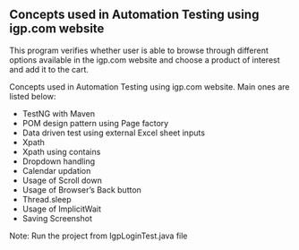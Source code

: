 Concepts used in Automation Testing using igp.com website
------------------------------------------------------------
This program verifies whether user is able to browse through different options available in the igp.com website and choose a product of interest and add it to the cart.

Concepts used in Automation Testing using igp.com website.
Main ones are listed below:

- TestNG with Maven
- POM design pattern using Page factory
- Data driven test using external Excel sheet inputs
- Xpath
- Xpath using contains
- Dropdown handling 
- Calendar updation
- Usage of Scroll down
- Usage of Browser’s Back button
- Thread.sleep
- Usage of ImplicitWait
- Saving Screenshot


Note: Run the project from IgpLoginTest.java file

